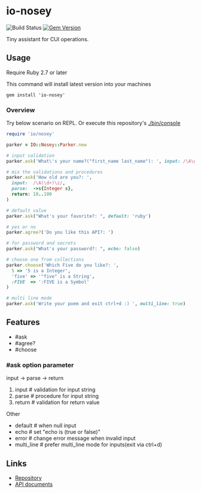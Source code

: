 # io-nosey

![Build Status](https://github.com/kachick/io-nosey/actions/workflows/test_behaviors.yml/badge.svg?branch=main)
[![Gem Version](https://badge.fury.io/rb/io-nosey.svg)](http://badge.fury.io/rb/io-nosey)

Tiny assistant for CUI operations.

## Usage

Require Ruby 2.7 or later

This command will install latest version into your machines

```shell
gem install 'io-nosey'
```

### Overview

Try below scenario on REPL. Or execute this repository's [./bin/console](bin/console)

```ruby
require 'io/nosey'

parker = IO::Nosey::Parker.new

# input validation
parker.ask('What\'s your name?("first_name last_name"): ', input: /\A\w+ \w+\z/)

# mix the validations and procedures
parker.ask('How old are you?: ',
  input:  /\A(\d+)\z/,
  parse:  ->s{Integer s},
  return: 10..100
)

# default value
parker.ask("What's your favorite?: ", default: 'ruby')

# yes or no
parker.agree?('Do you like this API?: ')

# for password and secrets
parker.ask("What's your password?: ", echo: false)

# choose one from collections
parker.choose('Which Five do you like?: ',
  5 => '5 is a Integer',
  'five' => '"five" is a String',
  :FIVE  => ':FIVE is a Symbol'
)

# multi line mode
parker.ask('Write your poem and exit ctrl+d :) ', multi_line: true)
```

## Features

* #ask
* #agree?
* #choose

### #ask option parameter

input -> parse -> return

1. input     # validation for input string
2. parse     # procedure for input string
3. return    # validation for return value

Other

* default    # when null input
* echo       # set "echo is (true or false)"
* error      # change error message when invalid input
* multi_line # prefer multi_line mode for inputs(exit via ctrl+d)

## Links

* [Repository](https://github.com/kachick/io-nosey)
* [API documents](https://kachick.github.io/io-nosey/)
